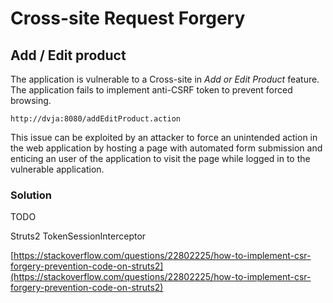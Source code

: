 # Cross-site Request Forgery

## Add / Edit product

The application is vulnerable to a Cross-site in _Add or Edit Product_ feature. The application fails to implement anti-CSRF token to prevent forced browsing.

```
http://dvja:8080/addEditProduct.action
```

This issue can be exploited by an attacker to force an unintended action in the web application by hosting a page with automated form submission and enticing an user of the application to visit the page while logged in to the vulnerable application.

### Solution

TODO

Struts2 TokenSessionInterceptor

[https://stackoverflow.com/questions/22802225/how-to-implement-csr-forgery-prevention-code-on-struts2](https://stackoverflow.com/questions/22802225/how-to-implement-csr-forgery-prevention-code-on-struts2)

